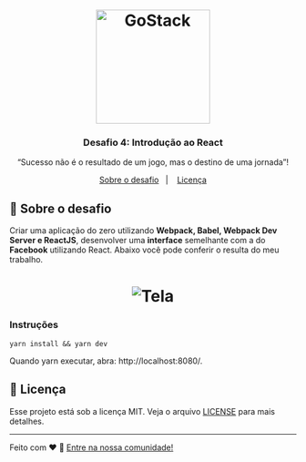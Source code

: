 <h1 align="center">
    <img alt="GoStack" src="https://rocketseat-cdn.s3-sa-east-1.amazonaws.com/bootcamp-header.png" width="200px" />
</h1>

<h3 align="center">
  Desafio 4: Introdução ao React
</h3>

<p align="center">“Sucesso não é o resultado de um jogo, mas o destino de uma jornada”!</blockquote>

<p align="center">
  <a href="#rocket-sobre-o-desafio">Sobre o desafio</a>&nbsp;&nbsp;&nbsp;|&nbsp;&nbsp;&nbsp;
  <a href="#memo-licença">Licença</a>
</p>

## :rocket: Sobre o desafio

Criar uma aplicação do zero utilizando **Webpack, Babel, Webpack Dev Server e ReactJS**, desenvolver uma **interface** semelhante com a do **Facebook** utilizando React. Abaixo você pode conferir o resulta do meu trabalho. 

<h1 align="center">
<img alt="Tela" src="https://user-images.githubusercontent.com/2512512/75277559-facc2980-57e6-11ea-8b85-554855faae3c.gif"/>
</h1>

### Instruções ###
```
yarn install && yarn dev
```
Quando yarn executar, abra: http://localhost:8080/.

## :memo: Licença

Esse projeto está sob a licença MIT. Veja o arquivo [LICENSE](LICENSE.md) para mais detalhes.

---

Feito com ♥ :wave: [Entre na nossa comunidade!](https://discordapp.com/invite/gCRAFhc)
